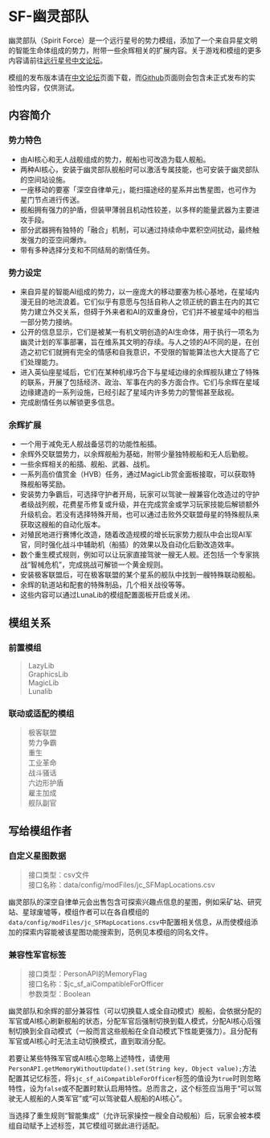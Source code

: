# SF-幽灵部队

幽灵部队（Spirit Force）是一个远行星号的势力模组，添加了一个来自异星文明的智能生命体组成的势力，附带一些余辉相关的扩展内容。关于游戏和模组的更多内容请前往[远行星号中文论坛](https://www.fossic.org)。

模组的发布版本请在[中文论坛](https://www.fossic.org/thread-12239-1-1.html)页面下载，而[Github](https://github.com/JCan2233/SF)页面则会包含未正式发布的实验性内容，仅供测试。

## 内容简介

### 势力特色

* 由AI核心和无人战舰组成的势力，舰船也可改造为载人舰船。
* 两种AI核心，安装于幽灵部队舰船时可以激活专属技能，也可安装于幽灵部队的空间站设施。
* 一座移动的要塞「深空自律单元」，能扫描途经的星系并出售星图，也可作为星门节点进行传送。
* 舰船拥有强力的护盾，但装甲薄弱且机动性较差，以多样的能量武器为主要进攻手段。
* 部分武器拥有独特的「融合」机制，可以通过持续命中累积空间扰动，最终触发强力的亚空间爆炸。
* 带有多种选择分支和不同结局的剧情任务。

### 势力设定

* 来自异星的智能AI组成的势力，以一座庞大的移动要塞为核心基地，在星域内漫无目的地流浪着。它们似乎有意愿与包括自称人之领正统的霸主在内的其它势力建立外交关系，但碍于外来者和AI的双重身份，它们并不被星域中的相当一部分势力接纳。
* 公开的信息显示，它们是被某一有机文明创造的AI生命体，用于执行一项名为幽灵计划的军事部署，旨在维系其文明的存续。与人之领的AI不同的是，在创造之初它们就拥有完全的情感和自我意识，不受限的智能算法也大大提高了它们处理能力。
* 进入英仙座星域后，它们在某种机缘巧合下与星域边缘的余辉舰队建立了特殊的联系，开展了包括经济、政治、军事在内的多方面合作。它们与余辉在星域边缘建造的一系列设施，已经引起了星域内许多势力的警惕甚至敌视。
* 完成剧情任务以解锁更多信息。

### 余辉扩展

* 一个用于减免无人舰战备惩罚的功能性船插。
* 余辉外交联盟势力，以余辉舰船为基础，附带少量独特舰船和无人后勤舰。
* 一些余辉相关的船插、舰船、武器、战机。
* 一系列高价值赏金（HVB）任务，通过MagicLib赏金面板接取，可以获取特殊舰船等奖励。
* 安装势力争霸后，可选择守护者开局，玩家可以驾驶一艘兼容化改造过的守护者级战列舰，花费星币修复或升级，并在完成赏金或学习玩家技能后解锁额外升级机会。若没有选择特殊开局，也可以通过击败外交联盟母星的特殊舰队来获取这艘船的自动化版本。
* 对殖民地进行赛博化改造，随着改造规模的增长玩家势力舰队中会出现AI军官，同时强化战斗中辅助机（船插）的效果以及自动化后勤改造效率。
* 数个重生模式规则，例如可以让玩家直接驾驶一艘无人舰。还包括一个专家挑战“智械危机”，完成挑战可解锁一个黄金规则。
* 安装极客联盟后，可在极客联盟的某个星系的舰队中找到一艘特殊联动舰船。
* 余辉的轨道站和配套的特殊制品，几个相关战役等等。
* 这些内容可以通过LunaLib的模组配置面板开启或关闭。

## 模组关系

### 前置模组

> LazyLib  
> GraphicsLib  
> MagicLib  
> Lunalib  

### 联动或适配的模组

> 极客联盟  
> 势力争霸  
> 重生  
> 工业革命  
> 战斗骚话  
> 六边形护盾  
> 雇主加成  
> 舰队副官  

## 写给模组作者

### 自定义星图数据

> 接口类型：csv文件  
> 接口名称：data/config/modFiles/jc_SFMapLocations.csv  

幽灵部队的深空自律单元会出售包含可探索兴趣点信息的星图，例如采矿站、研究站、星球废墟等，模组作者可以在各自模组的`data/config/modFiles/jc_SFMapLocations.csv`中配置相关信息，从而使模组添加的探索内容能被该星图功能搜索到，范例见本模组的同名文件。

### 兼容性军官标签

> 接口类型：PersonAPI的MemoryFlag  
> 接口名称：$jc_sf_aiCompatibleForOfficer  
> 参数类型：Boolean  

幽灵部队和余辉的部分兼容性（可以切换载人或全自动模式）舰船，会依据分配的军官或AI核心刷新舰船的状态，分配军官后强制切换到载人模式，分配AI核心后强制切换到全自动模式（一般而言这些舰船在全自动模式下性能更强力）。且分配有军官或AI核心时无法主动切换模式，直到取消分配。

若要让某些特殊军官或AI核心忽略上述特性，请使用`PersonAPI.getMemoryWithoutUpdate().set(String key, Object value);`方法配置其记忆标签，将`$jc_sf_aiCompatibleForOfficer`标签的值设为`true`时则忽略特性，设为`false`或不配置时默认启用特性。总而言之，这个标签应当用于“可以驾驶无人舰船的人类军官”或“可以驾驶载人舰船的AI核心”。

当选择了重生规则“智能集成”（允许玩家操控一艘全自动舰船）后，玩家会被本模组自动赋予上述标签，其它模组可据此进行适配。

